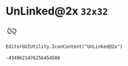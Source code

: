 # UnLinked@2x `32x32`
<img src="/img/UnLinked@2x.png" width=32 height=32>

``` CSharp
EditorGUIUtility.IconContent("UnLinked@2x")
```
```
-4349621476256454588
```
